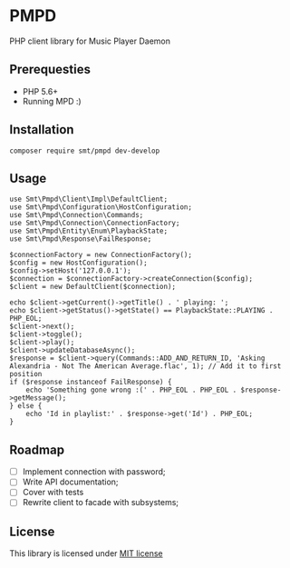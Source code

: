 PMPD
====

PHP client library for Music Player Daemon

Prerequesties
-------------

 - PHP 5.6+
 - Running MPD :)

Installation
------------

    composer require smt/pmpd dev-develop

Usage
-----

    use Smt\Pmpd\Client\Impl\DefaultClient;
    use Smt\Pmpd\Configuration\HostConfiguration;
    use Smt\Pmpd\Connection\Commands;
    use Smt\Pmpd\Connection\ConnectionFactory;
    use Smt\Pmpd\Entity\Enum\PlaybackState;
    use Smt\Pmpd\Response\FailResponse;

    $connectionFactory = new ConnectionFactory();
    $config = new HostConfiguration();
    $config->setHost('127.0.0.1');
    $connection = $connectionFactory->createConnection($config);
    $client = new DefaultClient($connection);

    echo $client->getCurrent()->getTitle() . ' playing: ';
    echo $client->getStatus()->getState() == PlaybackState::PLAYING . PHP_EOL;
    $client->next();
    $client->toggle();
    $client->play();
    $client->updateDatabaseAsync();
    $response = $client->query(Commands::ADD_AND_RETURN_ID, 'Asking Alexandria - Not The American Average.flac', 1); // Add it to first position
    if ($response instanceof FailResponse) {
        echo 'Something gone wrong :(' . PHP_EOL . PHP_EOL . $response->getMessage();
    } else {
        echo 'Id in playlist:' . $response->get('Id') . PHP_EOL;
    }


Roadmap
-------

 - [ ] Implement connection with password;
 - [ ] Write API documentation;
 - [ ] Cover with tests
 - [ ] Rewrite client to facade with subsystems;

License
-------

This library is licensed under [MIT license](https://github.com/saksmt/pmpd/blob/develop/LICENSE)